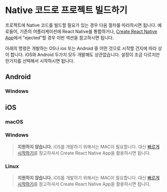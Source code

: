 # Native 코드로 프로젝트 빌드하기

프로젝트에 Native 코드를 빌드할 필요가 있는 경우 다음 절차를 따라하시면 됩니다. 예로들어, 기존의 어플리케이션에 React Native를 통합하거나, [Create React Native App](https://facebook.github.io/react-native/docs/getting-started.md)에서 "ejected"할 경우 이번 섹션을 참고하시면 됩니다.

아래의 명령은 개발하는 OS나 ios 또는 Android 중 어떤 것으로 시작할 건지에 따라 상이 합니다. iOS와 Android 두가지 모두 개발해도 상관없습니다. 설정이 조금 다르지만 한가지를 선택해서 시작하시면 됩니다.

## Android

### Windows

## iOS

### macOS

### Windows

> **지원하지 않습니다.**
> iOS를 개발하기 위해서는 MAC이 필요합니다. 대신 [빠르게 시작하기](/getting-start/quick-start.md)를 참고하셔서 Create React Native App을 활용하시면 됩니다.

### Linux

> **지원하지 않습니다.**
> iOS를 개발하기 위해서는 MAC이 필요합니다. 대신 [빠르게 시작하기](/getting-start/quick-start.md)를 참고하셔서 Create React Native App을 활용하시면 됩니다.


